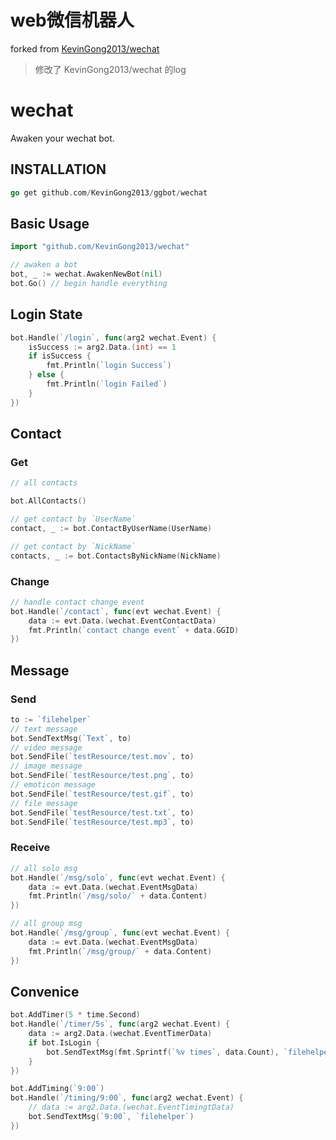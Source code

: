 # web微信机器人

forked from [KevinGong2013/wechat](https://github.com/KevinGong2013/wechat)

> 修改了 KevinGong2013/wechat 的log


# wechat
Awaken your wechat bot.

## INSTALLATION
```go
go get github.com/KevinGong2013/ggbot/wechat
```

## Basic Usage

```go
import "github.com/KevinGong2013/wechat"

// awaken a bot
bot, _ := wechat.AwakenNewBot(nil)
bot.Go() // begin handle everything
```

## Login State
```go
bot.Handle(`/login`, func(arg2 wechat.Event) {
	isSuccess := arg2.Data.(int) == 1
	if isSuccess {
		fmt.Println(`login Success`)
	} else {
		fmt.Println(`login Failed`)
	}
})
```

## Contact
### Get
``` go
// all contacts

bot.AllContacts()

// get contact by `UserName`
contact, _ := bot.ContactByUserName(UserName)

// get contact by `NickName`
contacts, _ := bot.ContactsByNickName(NickName)
```
### Change
```go
// handle contact change event
bot.Handle(`/contact`, func(evt wechat.Event) {
	data := evt.Data.(wechat.EventContactData)
	fmt.Println(`contact change event` + data.GGID)
})
```

## Message
### Send
```go
to := `filehelper`
// text message
bot.SendTextMsg(`Text`, to)
// video message
bot.SendFile(`testResource/test.mov`, to)
// image message
bot.SendFile(`testResource/test.png`, to)
// emoticon message
bot.SendFile(`testResource/test.gif`, to)
// file message
bot.SendFile(`testResource/test.txt`, to)
bot.SendFile(`testResource/test.mp3`, to)
```
### Receive
```go
// all solo msg
bot.Handle(`/msg/solo`, func(evt wechat.Event) {
	data := evt.Data.(wechat.EventMsgData)
	fmt.Println(`/msg/solo/` + data.Content)
})

// all group msg
bot.Handle(`/msg/group`, func(evt wechat.Event) {
	data := evt.Data.(wechat.EventMsgData)
	fmt.Println(`/msg/group/` + data.Content)
})
```

## Convenice
```go
bot.AddTimer(5 * time.Second)
bot.Handle(`/timer/5s`, func(arg2 wechat.Event) {
	data := arg2.Data.(wechat.EventTimerData)
	if bot.IsLogin {
		bot.SendTextMsg(fmt.Sprintf(`%v times`, data.Count), `filehelper`)
	}
})

bot.AddTiming(`9:00`)
bot.Handle(`/timing/9:00`, func(arg2 wechat.Event) {
	// data := arg2.Data.(wechat.EventTimingtData)
	bot.SendTextMsg(`9:00`, `filehelper`)
})
```
